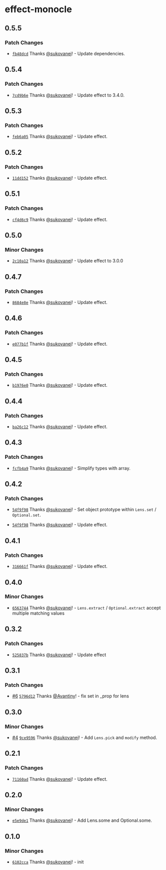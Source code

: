 # effect-monocle

## 0.5.5

### Patch Changes

- [`fb48dcd`](https://github.com/sukovanej/effect-monocle/commit/fb48dcd6f1b154093bf31a187942b1d0b606016c) Thanks [@sukovanej](https://github.com/sukovanej)! - Update dependencies.

## 0.5.4

### Patch Changes

- [`7cd9b6e`](https://github.com/sukovanej/effect-monocle/commit/7cd9b6eb435b921aaf86931f3294a5a0372c4864) Thanks [@sukovanej](https://github.com/sukovanej)! - Update effect to 3.4.0.

## 0.5.3

### Patch Changes

- [`feb6a05`](https://github.com/sukovanej/effect-monocle/commit/feb6a0524d61c697c33daf7875c2f477e7e75587) Thanks [@sukovanej](https://github.com/sukovanej)! - Update effect.

## 0.5.2

### Patch Changes

- [`11dd152`](https://github.com/sukovanej/effect-monocle/commit/11dd152f8b6619b200962357b9fd7b5c11c447eb) Thanks [@sukovanej](https://github.com/sukovanej)! - Update effect.

## 0.5.1

### Patch Changes

- [`cf4d6c9`](https://github.com/sukovanej/effect-monocle/commit/cf4d6c90627183cdbff0e55bb2464ff5aab1ab14) Thanks [@sukovanej](https://github.com/sukovanej)! - Update effect.

## 0.5.0

### Minor Changes

- [`2c10a12`](https://github.com/sukovanej/effect-monocle/commit/2c10a1289cb27f8e484e4466797f0b7238b1ffd4) Thanks [@sukovanej](https://github.com/sukovanej)! - Update effect to 3.0.0

## 0.4.7

### Patch Changes

- [`8684e8e`](https://github.com/sukovanej/effect-monocle/commit/8684e8eb533bb3f6049c4747e3c82c91f25e2e9e) Thanks [@sukovanej](https://github.com/sukovanej)! - Update effect.

## 0.4.6

### Patch Changes

- [`e077b1f`](https://github.com/sukovanej/effect-monocle/commit/e077b1f7ceb29917eaa1c47f588cb25b041b5792) Thanks [@sukovanej](https://github.com/sukovanej)! - Update effect.

## 0.4.5

### Patch Changes

- [`b1976e0`](https://github.com/sukovanej/effect-monocle/commit/b1976e0fd3f5bf0f9f3c95ff24f66ab3ff979197) Thanks [@sukovanej](https://github.com/sukovanej)! - Update effect.

## 0.4.4

### Patch Changes

- [`ba26c12`](https://github.com/sukovanej/effect-monocle/commit/ba26c124479dea891047652bf5e0e58bf40f11a3) Thanks [@sukovanej](https://github.com/sukovanej)! - Update effect.

## 0.4.3

### Patch Changes

- [`fcfb4a9`](https://github.com/sukovanej/effect-monocle/commit/fcfb4a966cebbc62ce51a9b9f582bc96eea62fec) Thanks [@sukovanej](https://github.com/sukovanej)! - Simplify types with array.

## 0.4.2

### Patch Changes

- [`54f9f98`](https://github.com/sukovanej/effect-monocle/commit/54f9f981ec39af6be4d5772593a9b9d4468284aa) Thanks [@sukovanej](https://github.com/sukovanej)! - Set object prototype within `Lens.set` / `Optional.set`.

- [`54f9f98`](https://github.com/sukovanej/effect-monocle/commit/54f9f981ec39af6be4d5772593a9b9d4468284aa) Thanks [@sukovanej](https://github.com/sukovanej)! - Update effect.

## 0.4.1

### Patch Changes

- [`316661f`](https://github.com/sukovanej/effect-monocle/commit/316661fe8832ce1f668a23de4ba6a596bb0f9963) Thanks [@sukovanej](https://github.com/sukovanej)! - Update effect.

## 0.4.0

### Minor Changes

- [`6563744`](https://github.com/sukovanej/effect-monocle/commit/6563744a7c2c556b457a862437746577651c2379) Thanks [@sukovanej](https://github.com/sukovanej)! - `Lens.extract` / `Optional.extract` accept multiple matching values

## 0.3.2

### Patch Changes

- [`525837b`](https://github.com/sukovanej/effect-monocle/commit/525837bc258728633418de4b646f2eb5d5be90ed) Thanks [@sukovanej](https://github.com/sukovanej)! - Update effect

## 0.3.1

### Patch Changes

- [#6](https://github.com/sukovanej/effect-monocle/pull/6) [`5796d12`](https://github.com/sukovanej/effect-monocle/commit/5796d1288156093f2eba7da20f04e857f778cc75) Thanks [@Avantiny](https://github.com/Avantiny)! - fix set in \_prop for lens

## 0.3.0

### Minor Changes

- [#4](https://github.com/sukovanej/effect-monocle/pull/4) [`9ce9596`](https://github.com/sukovanej/effect-monocle/commit/9ce95962cf1a919c5e5656bf3e4f51d129eff19c) Thanks [@sukovanej](https://github.com/sukovanej)! - Add `Lens.pick` and `modify` method.

## 0.2.1

### Patch Changes

- [`71160ad`](https://github.com/sukovanej/effect-monocle/commit/71160ad6c9135270665a3e7ae8b201d16968179b) Thanks [@sukovanej](https://github.com/sukovanej)! - Update effect.

## 0.2.0

### Minor Changes

- [`e5e9de1`](https://github.com/sukovanej/effect-monocle/commit/e5e9de1b07b7810844452c5f77a8b259b070ff63) Thanks [@sukovanej](https://github.com/sukovanej)! - Add Lens.some and Optional.some.

## 0.1.0

### Minor Changes

- [`6102cca`](https://github.com/sukovanej/effect-monocle/commit/6102ccab5b09b68cea9c1de6fc471179d843c058) Thanks [@sukovanej](https://github.com/sukovanej)! - init
